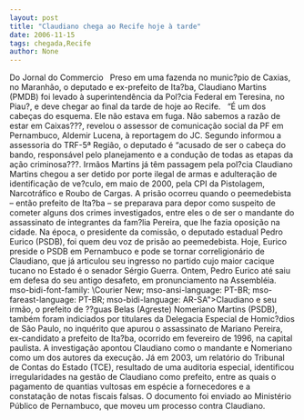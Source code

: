```yaml
---
layout: post
title: "Claudiano chega ao Recife hoje à tarde"
date: 2006-11-15
tags: chegada,Recife
author: None
---
```

Do Jornal do Commercio
&nbsp;
Preso em uma fazenda no munic?pio de Caxias, no Maranhão, o deputado e ex-prefeito de Ita?ba, Claudiano Martins (PMDB) foi levado à superintendência da Pol?cia Federal em Teresina, no Piau?, e deve chegar ao final da tarde de hoje ao Recife. 
&nbsp;
“É um dos cabeças do esquema. Ele não estava em fuga. Não sabemos a razão de estar em Caixas???, revelou o assessor de comunicação social da PF em Pernambuco, Aldemir Lucena, à reportagem do JC. 
Segundo informou a assessoria do TRF-5ª Região, o deputado é “acusado de ser o cabeça do bando, responsável pelo planejamento e a condução de todas as etapas da ação criminosa???. Irmãos Martins já têm passagem pela pol?cia Claudiano Martins chegou a ser detido por porte ilegal de armas e adulteração de identificação de ve?culo, em maio de 2000, pela CPI da Pistolagem, Narcotráfico e Roubo de Cargas. 
A prisão ocorreu quando o peemedebista – então prefeito de Ita?ba – se preparava para depor como suspeito de cometer alguns dos crimes investigados, entre eles o de ser o mandante do assassinato de integrantes da fam?lia Pereira, que lhe fazia oposição na cidade. Na época, o presidente da comissão, o deputado estadual Pedro Eurico (PSDB), foi quem deu voz de prisão ao peemedebista. Hoje, Eurico preside o PSDB em Pernambuco e pode se tornar correligionário de Claudiano, que já articulou seu ingresso no partido cujo maior cacique tucano no Estado é o senador Sérgio Guerra. Ontem, Pedro Eurico até saiu em defesa do seu antigo desafeto, em pronunciamento na Assembléia. 
 mso-bidi-font-family: \Courier New\; mso-ansi-language: PT-BR; mso-fareast-language: PT-BR; mso-bidi-language: AR-SA\">Claudiano e seu irmão, o prefeito de ??guas Belas (Agreste) Nomeriano Martins (PSDB), também foram indiciados por titulares da Delegacia Especial de Homic?dios de São Paulo, no inquérito que apurou o assassinato de Mariano Pereira, ex-candidato a prefeito de Ita?ba, ocorrido em fevereiro de 1996, na capital paulista. A investigação apontou Claudiano como o mandante e Nomeriano como um dos autores da execução. Já em 2003, um relatório do Tribunal de Contas do Estado (TCE), resultado de uma auditoria especial, identificou irregularidades na gestão de Claudiano como prefeito, entre as quais o pagamento de quantias vultosas em espécie a fornecedores e a constatação de notas fiscais falsas. O documento foi enviado ao Ministério Público de Pernambuco, que moveu um processo contra Claudiano. 